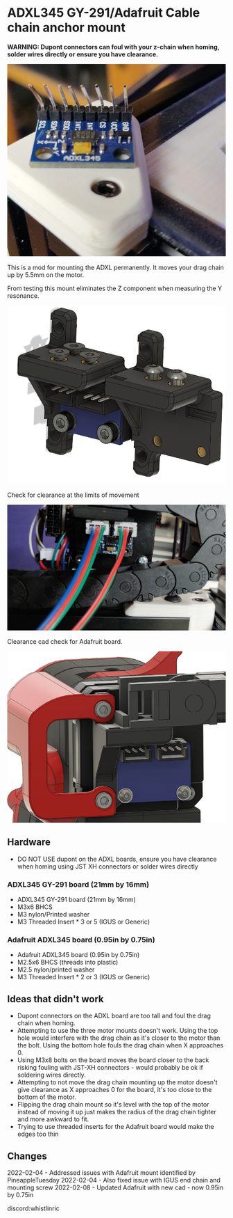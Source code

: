 # ADXL345 GY-291/Adafruit Cable chain anchor mount

**WARNING: Dupont connectors can foul with your z-chain when homing, solder wires directly or ensure you have clearance.**

![The damage](Images/TheDamage.jpg)

This is a mod for mounting the ADXL permanently. It moves your drag chain up by 5.5mm on the motor.

From testing this mount eliminates the Z component when measuring the Y resonance.

![CAD](Images/CAD.png)

Check for clearance at the limits of movement

![Clearance](Images/Clearance.jpg)

Clearance cad check for Adafruit board.

![CAD-Adafruit](Images/CAD-Adafruit.png)

## Hardware
- DO NOT USE dupont on the ADXL boards, ensure you have clearance when homing using JST XH connectors or solder wires directly

### ADXL345 GY-291 board (21mm by 16mm)
- ADXL345 GY-291 board (21mm by 16mm)
- M3x6 BHCS
- M3 nylon/Printed washer
- M3 Threaded Insert * 3 or 5 (IGUS or Generic)

### Adafruit ADXL345 board (0.95in by 0.75in)
- Adafruit ADXL345 board (0.95in by 0.75in)
- M2.5x6 BHCS (threads into plastic)
- M2.5 nylon/printed washer
- M3 Threaded Insert * 2 or 3 (IGUS or Generic)

## Ideas that didn't work

- Dupont connectors on the ADXL board are too tall and foul the drag chain when homing.
- Attempting to use the three motor mounts doesn't work. Using the top hole would interfere with the drag chain as it's closer to the motor than the bolt. Using the bottom hole fouls the drag chain when X approaches 0.
- Using M3x8 bolts on the board moves the board closer to the back risking fouling with JST-XH connectors - would probably be ok if soldering wires directly.
- Attempting to not move the drag chain mounting up the motor doesn't give clearance as X approaches 0 for the board, it's too close to the bottom of the motor.
- Flipping the drag chain mount so it's level with the top of the motor instead of moving it up just makes the radius of the drag chain tighter and more awkward to fit.
- Trying to use threaded inserts for the Adafruit board would make the edges too thin

## Changes
2022-02-04 - Addressed issues with Adafruit mount identified by PineappleTuesday
2022-02-04 - Also fixed issue with IGUS end chain and mounting screw
2022-02-08 - Updated Adafruit with new cad - now 0.95in by 0.75in

discord:whistlinric